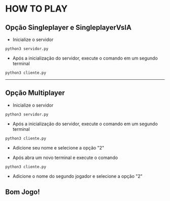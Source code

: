 # HOW TO PLAY
## Opção Singleplayer e SingleplayerVsIA
- Inicialize o servidor
```
python3 servidor.py
```

- Após a inicialização do servidor, execute o comando em um segundo terminal
```
python3 cliente.py
```
-----
## Opção Multiplayer

- Inicialize o servidor
```
python3 servidor.py
```

- Após a inicialização do servidor, execute o comando em um segundo terminal
```
python3 cliente.py
```

- Adicione seu nome e selecione a opção "2"

- Após abra um novo terminal e execute o comando
```
python3 cliente.py
```
- Adicione o nome do segundo jogador e selecione a opção "2"

## Bom Jogo!

